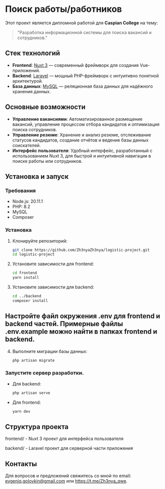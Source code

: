 # Поиск работы/работников

Этот проект является дипломной работой для **Caspian College** на тему:
> "Разработка информационной системы для поиска вакансий и сотрудников."

## Стек технологий

- **Frontend**: [Nuxt 3](https://nuxt.com/docs/getting-started/introduction) — современный фреймворк для создания Vue-приложений.
- **Backend**: [Laravel](https://laravel.com/) — мощный PHP-фреймворк с интуитивно понятной архитектурой.
- **База данных**: [MySQL](https://www.mysql.com/) — реляционная база данных для надёжного хранения данных.

## Основные возможности

- **Управление вакансиями**: Автоматизированное размещение вакансий, управление процессом отбора кандидатов и оптимизация поиска сотрудников.
- **Управление резюме**: Хранение и анализ резюме, отслеживание статусов кандидатов, создание отчётов и ведение базы данных соискателей.
- **Интерфейс пользователя**: Удобный интерфейс, разработанный с использованием Nuxt 3, для быстрой и интуитивной навигации в поиске работы или сотрудников.

## Установка и запуск

### Требования

- Node.js: 20.11.1
- PHP: 8.2
- MySQL
- Composer

### Установка

1. Клонируйте репозиторий:
   
   ```bash
   git clone https://github.com/Zh3nyaZh3nya/logistic-project.git
   cd logistic-project

3. Установите зависимости для frontend:
   
   ```bash
   cd frontend
   yarn install

3. Установите зависимости для backend:

   ```bash
   cd ../backend
   composer install

## Настройте файл окружения .env для frontend и backend частей. Примерные файлы .env.example можно найти в папках frontend и backend.

4. Выполните миграции базы данных:

   ```bash
   php artisan migrate

### Запустите сервер разработки.

- Для backend:

   ```bash
   php artisan serve

- Для frontend:

  ```bash
  yarn dev

## Структура проекта
frontend/ - Nuxt 3 проект для интерфейса пользователя

backend/ - Laravel проект для серверной части приложения

## Контакты
Для вопросов и предложений свяжитесь со мной по email: evgeniq.golovkin@gmail.com или https://t.me/Zh3nya_qwe.
